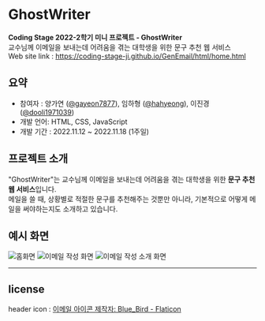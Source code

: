 # GhostWriter

**Coding Stage 2022-2학기 미니 프로젝트 - GhostWriter**  
교수님께 이메일을 보내는데 어려움을 겪는 대학생을 위한 문구 추천 웹 서비스  
Web site link : https://coding-stage-ji.github.io/GenEmail/html/home.html

## 요약

-   참여자 : 양가연 ([@gayeon7877](https://github.com/gayeon7877)), 임하형 ([@hahyeong](https://github.com/hahyeong)), 이진경 ([@dooli1971039](https://github.com/dooli1971039))
-   개발 언어: HTML, CSS, JavaScript
-   개발 기간 : 2022.11.12 ~ 2022.11.18 (1주일)
    ​

## 프로젝트 소개

"GhostWriter"는 교수님께 이메일을 보내는데 어려움을 겪는 대학생을 위한 **문구 추천 웹 서비스**입니다.  
메일을 쓸 때, 상황별로 적절한 문구를 추천해주는 것뿐만 아니라, 기본적으로 어떻게 메일을 써야하는지도 소개하고 있습니다.

## 예시 화면

![홈화면](https://user-images.githubusercontent.com/70802352/208284411-d0dad7fe-2a84-48a5-8006-99d87d4629a9.png)
![이메일 작성 화면](https://user-images.githubusercontent.com/70802352/208284447-f292d7ef-1b52-459c-800e-809d7da11d4e.png)
![이메일 작성 소개 화면](https://user-images.githubusercontent.com/70802352/208284377-5fd41bdd-e24c-47bc-a921-e753e53c76e3.png)

---

## license

header icon : <a href="https://www.flaticon.com/kr/free-icons/" title="이메일 아이콘">이메일 아이콘 제작자: Blue_Bird - Flaticon</a>

